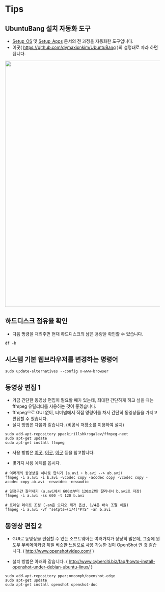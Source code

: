 # Tips

## UbuntuBang 설치 자동화 도구
* [Setup_OS](Setup_OS.md) 및 [Setup_Apps](Setup_Apps.md) 문서의 전 과정을 자동화한 도구입니다.
* 이곳( https://github.com/dymaxionkim/UbuntuBang )의 설명대로 따라 하면 됩니다.
<div><img src='https://cloud.githubusercontent.com/assets/12775748/11458100/9000d1e6-96fc-11e5-96a5-0d7cc24c7e91.png' width=800></div>


## 하드디스크 점유율 확인
* 다음 명령을 때려주면 현재 하드디스크의 남은 용량을 확인할 수 있습니다.
```
df -h
```

## 시스템 기본 웹브라우저를 변경하는 명령어
```
sudo update-alternatives --config x-www-browser
```




## 동영상 편집 1

* 가끔 간단한 동영상 편집이 필요할 때가 있는데, 최대한 간단하게 하고 싶을 때는 ffmpeg 유틸리티를 사용하는 것이 좋겠습니다.
* ffmpeg으로 GUI 없이, 터미널에서 직접 명령어를 쳐서 간단히 동영상들을 가지고 편집할 수 있습니다.
* 설치 방법은 다음과 같습니다.  (비공식 저장소를 이용하여 설치)

```
sudo add-apt-repository ppa:kirillshkrogalev/ffmpeg-next
sudo apt-get update
sudo apt-get install ffmpeg
```

* 사용 방법은 [이곳](http://www.minetech.co.kr/bbs/view.php?id=FREE_BOARD&no=136), [이곳](http://horangi.tistory.com/290), [이곳](http://ffmpeg.org/ffmpeg.html#Video-Options) 등을 참고합니다.

* 몇가지 사용 예제를 봅시다.

```
# 여러개의 동영상을 하나로 합치기 (a.avi + b.avi --> ab.avi)
ffmpeg -i a.avi -i b.avi -vcodec copy -acodec copy -vcodec copy -acodec copy ab.avi -newvideo -newaudio

# 일정구간 잘라내기 (a.avi에서 600초부터 120초간만 잘라내서 b.avi로 저장)
ffmpeg -i a.avi -ss 600 -t 120 b.avi

# 프레임 레이트 조정 (-an은 오디오 제거 옵션, 1/4은 배속 조절 비율)
ffmpeg -i a.avi -vf "setpts=(1/4)*PTS" -an b.avi
```


## 동영상 편집 2

* GUI로 동영상을 편집할 수 있는 소프트웨어는 여러가지가 상당히 많은데, 그중에 윈도우 무비메이커랑 제일 비슷한 느낌으로 사용 가능한 것이 OpenShot 인 것 같습니다. ( http://www.openshotvideo.com/ )

* 설치 방법은 아래와 같습니다. ( http://www.cyberciti.biz/faq/howto-install-openshot-under-debian-ubuntu-linux/ )
```
sudo add-apt-repository ppa:jonoomph/openshot-edge
sudo apt-get update
sudo apt-get install openshot openshot-doc
```




